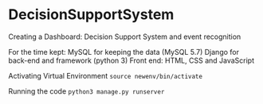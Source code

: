 # DecisionSupportSystem
Creating a Dashboard: Decision Support System and event recognition

For the time kept:
	MySQL for keeping the data (MySQL 5.7)
	Django for back-end and framework (python 3)
	Front end: HTML, CSS and JavaScript


Activating Virtual Environment
`source newenv/bin/activate`

Running the code
`python3 manage.py runserver`

